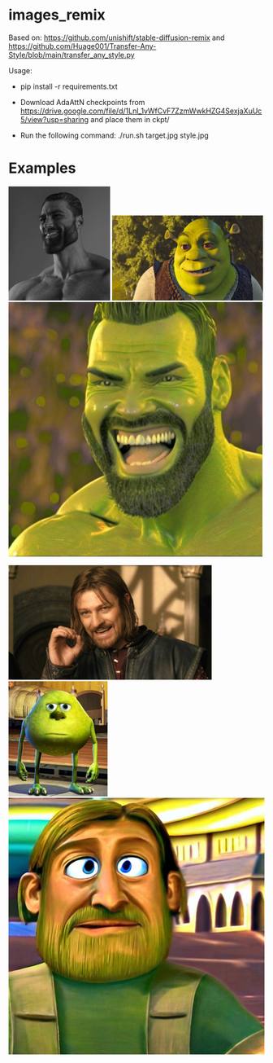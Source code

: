 # images_remix

Based on: https://github.com/unishift/stable-diffusion-remix and https://github.com/Huage001/Transfer-Any-Style/blob/main/transfer_any_style.py

Usage:

- pip install -r requirements.txt

- Download AdaAttN checkpoints from https://drive.google.com/file/d/1Lnl_1vWfCvF7ZzmWwkHZG4SexjaXuUc5/view?usp=sharing and place them in ckpt/

- Run the following command: ./run.sh target.jpg style.jpg

# Examples

<p float="left">
  <img src="examples/richard.jpg" width="200" />
  <img src="examples/MCDSHRE_EC008.jpg" width="297" /> 
  <img src="remix_1.jpg" width="500" />
</p>

<p float="left">
  <img src="examples/lord-of-the-rings-sean-bean-boromir-1584636601.jpg" width="400" />
  <img src="examples/style2.jpg" width="195" /> 
  <img src="remix_2.jpg" width="599" />
</p>


